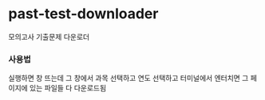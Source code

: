 # past-test-downloader
모의고사 기출문제 다운로더



### 사용법
실행하면 창 뜨는데 그 창에서 과목 선택하고 연도 선택하고 터미널에서 엔터치면 그 페이지에 있는 파일들 다 다운로드됨
